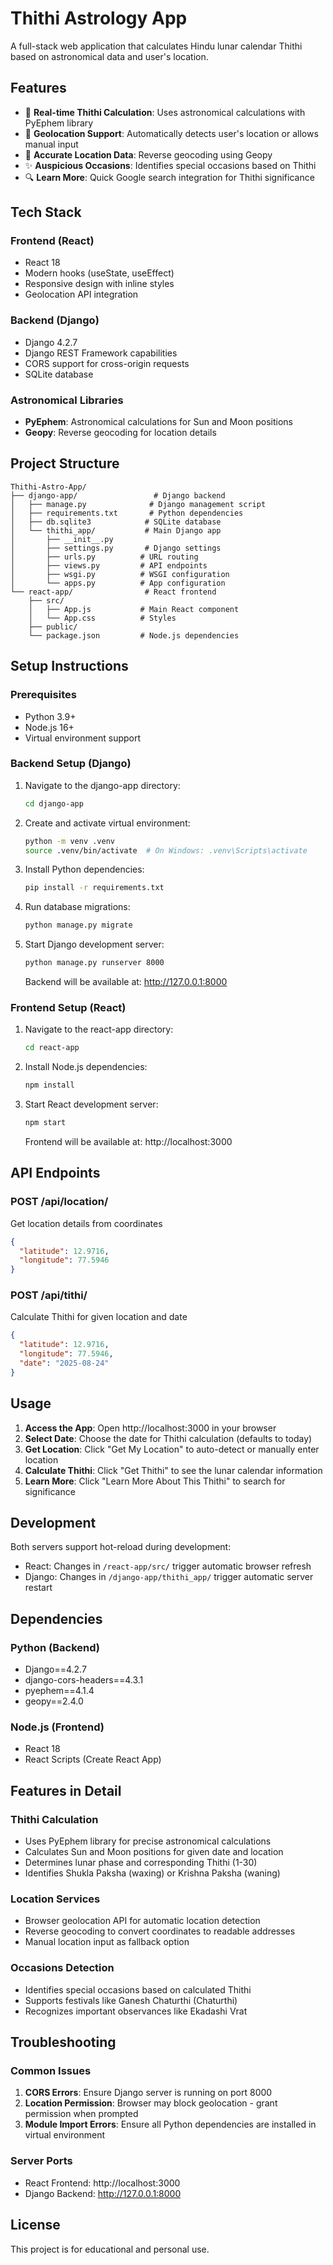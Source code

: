# Thithi Astrology App

A full-stack web application that calculates Hindu lunar calendar Thithi based on astronomical data and user's location.

## Features

- 🌙 **Real-time Thithi Calculation**: Uses astronomical calculations with PyEphem library
- 📍 **Geolocation Support**: Automatically detects user's location or allows manual input
- 🎯 **Accurate Location Data**: Reverse geocoding using Geopy
- ✨ **Auspicious Occasions**: Identifies special occasions based on Thithi
- 🔍 **Learn More**: Quick Google search integration for Thithi significance

## Tech Stack

### Frontend (React)
- React 18
- Modern hooks (useState, useEffect)
- Responsive design with inline styles
- Geolocation API integration

### Backend (Django)
- Django 4.2.7
- Django REST Framework capabilities
- CORS support for cross-origin requests
- SQLite database

### Astronomical Libraries
- **PyEphem**: Astronomical calculations for Sun and Moon positions
- **Geopy**: Reverse geocoding for location details

## Project Structure

```
Thithi-Astro-App/
├── django-app/                 # Django backend
│   ├── manage.py              # Django management script
│   ├── requirements.txt       # Python dependencies
│   ├── db.sqlite3            # SQLite database
│   └── thithi_app/           # Main Django app
│       ├── __init__.py
│       ├── settings.py       # Django settings
│       ├── urls.py          # URL routing
│       ├── views.py         # API endpoints
│       ├── wsgi.py          # WSGI configuration
│       └── apps.py          # App configuration
└── react-app/                # React frontend
    ├── src/
    │   ├── App.js           # Main React component
    │   └── App.css          # Styles
    ├── public/
    └── package.json         # Node.js dependencies
```

## Setup Instructions

### Prerequisites
- Python 3.9+
- Node.js 16+
- Virtual environment support

### Backend Setup (Django)

1. Navigate to the django-app directory:
   ```bash
   cd django-app
   ```

2. Create and activate virtual environment:
   ```bash
   python -m venv .venv
   source .venv/bin/activate  # On Windows: .venv\Scripts\activate
   ```

3. Install Python dependencies:
   ```bash
   pip install -r requirements.txt
   ```

4. Run database migrations:
   ```bash
   python manage.py migrate
   ```

5. Start Django development server:
   ```bash
   python manage.py runserver 8000
   ```

   Backend will be available at: http://127.0.0.1:8000

### Frontend Setup (React)

1. Navigate to the react-app directory:
   ```bash
   cd react-app
   ```

2. Install Node.js dependencies:
   ```bash
   npm install
   ```

3. Start React development server:
   ```bash
   npm start
   ```

   Frontend will be available at: http://localhost:3000

## API Endpoints

### POST /api/location/
Get location details from coordinates
```json
{
  "latitude": 12.9716,
  "longitude": 77.5946
}
```

### POST /api/tithi/
Calculate Thithi for given location and date
```json
{
  "latitude": 12.9716,
  "longitude": 77.5946,
  "date": "2025-08-24"
}
```

## Usage

1. **Access the App**: Open http://localhost:3000 in your browser
2. **Select Date**: Choose the date for Thithi calculation (defaults to today)
3. **Get Location**: Click "Get My Location" to auto-detect or manually enter location
4. **Calculate Thithi**: Click "Get Thithi" to see the lunar calendar information
5. **Learn More**: Click "Learn More About This Thithi" to search for significance

## Development

Both servers support hot-reload during development:
- React: Changes in `/react-app/src/` trigger automatic browser refresh
- Django: Changes in `/django-app/thithi_app/` trigger automatic server restart

## Dependencies

### Python (Backend)
- Django==4.2.7
- django-cors-headers==4.3.1
- pyephem==4.1.4
- geopy==2.4.0

### Node.js (Frontend)
- React 18
- React Scripts (Create React App)

## Features in Detail

### Thithi Calculation
- Uses PyEphem library for precise astronomical calculations
- Calculates Sun and Moon positions for given date and location
- Determines lunar phase and corresponding Thithi (1-30)
- Identifies Shukla Paksha (waxing) or Krishna Paksha (waning)

### Location Services
- Browser geolocation API for automatic location detection
- Reverse geocoding to convert coordinates to readable addresses
- Manual location input as fallback option

### Occasions Detection
- Identifies special occasions based on calculated Thithi
- Supports festivals like Ganesh Chaturthi (Chaturthi)
- Recognizes important observances like Ekadashi Vrat

## Troubleshooting

### Common Issues

1. **CORS Errors**: Ensure Django server is running on port 8000
2. **Location Permission**: Browser may block geolocation - grant permission when prompted
3. **Module Import Errors**: Ensure all Python dependencies are installed in virtual environment

### Server Ports
- React Frontend: http://localhost:3000
- Django Backend: http://127.0.0.1:8000

## License

This project is for educational and personal use.
